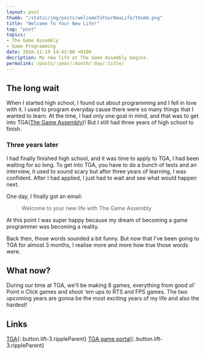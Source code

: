 ```yaml
---
layout: post
thumb: "/static/img/posts/welcomeToYourNewLife/thumb.png"
title: "Welcome To Your New Life!"
tag: "post"
topics:
- The Game Assembly
- Game Programming
date: 2016-11-19 14:43:00 +0100
decription: My new life at The Game Assembly begins.
permalink: /posts/:year/:month/:day/:title/
---
```


## The long wait

When I started high school, I found out about programming and I fell in love with it.
I used to program everyday cause there were so many things that I wanted to learn.
At the time, I had only one goal in mind, and that was to get into TGA([The Game Assembly](http://www.thegameassembly.com/))!
But I still had three years of high school to finish.

### Three years later

I had finally finished high school, and it was time to apply to TGA, I had been waiting for so long.
To get into TGA, you have to do a bunch of tests and an interview, it used to sound scary but after three years of learning, I was confident.
After I had applied, I just had to wait and see what would happen next.

One day, I finally got an email:

> Welcome to your new life with The Game Assembly

At this point I was super happy because my dream of becoming a game programmer was becoming a reality.

Back then, those words sounded a bit funny.
But now that I've been going to TGA for almost 3 months, I realise more and more how true those words were.


## What now?

During our time at TGA, we'll be making 8 games, everything from good ol' Point n Click games and shoot 'em ups to RTS and FPS games.
The two upcoming years are gonna be the most exciting years of my life and also the hardest!


## Links

[TGA](http://www.thegameassembly.com/){:.button.lift-3.rippleParent}
[TGA game portal](http://games.thegameassembly.com/){:.button.lift-3.rippleParent}
